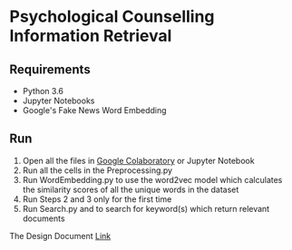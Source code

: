 # Psychological Counselling Information Retrieval

## Requirements
- Python 3.6
- Jupyter Notebooks
- Google's Fake News Word Embedding

## Run
1. Open all the files in [Google Colaboratory](https://colab.research.google.com/) or Jupyter Notebook
2. Run all the cells in the Preprocessing.py 
3. Run WordEmbedding.py to use the word2vec model which calculates the similarity scores of all the unique words in the dataset
4. Run Steps 2 and 3 only for the first time
5. Run Search.py and to search for keyword(s) which return relevant documents


The Design Document 
[Link](https://drive.google.com/open?id=1sT7FhVwFoDSzTOUQ1BqnyxBw5-24k0rfljGcZlxYuOM)
